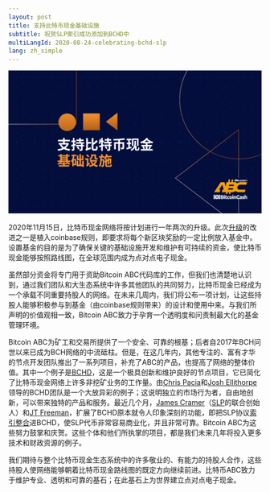 ```yaml
---
layout: post
title: 支持比特币现金基础设施
subtitle: 祝贺SLP索引成功添加到BCHD中
multiLangId: 2020-08-24-celebrating-bchd-slp
lang: zh_simple
---
```


![支持比特币现金基础设施](/img/Celebrating_Bitcoin_Cash_Infrastructure-zh.png "支持比特币现金基础设施")

2020年11月15日，比特币现金网络将按计划进行一年两次的升级。此次[升级](https://www.bitcoinabc.org/2020-08-18-bitcoin-abc-0-22-0/)的改进之一是植入coinbase规则，即要求将每个新区块奖励的一定比例放入基金中。设置基金的目的是为了确保关键的基础设施开发和维护有可持续的资金，使比特币现金能够按照路线图，在全球范围内成为点对点电子现金。

虽然部分资金将专门用于资助Bitcoin ABC代码库的工作，但我们也清楚地认识到，通过我们团队和大生态系统中许多其他团队的共同努力，比特币现金已经成为一个承载不同重要持股人的网络。在未来几周内，我们将公布一项计划，让这些持股人能够积极参与到基金（由coinbase规则带来）的设计和使用中来。与我们所声明的价值观相一致，Bitcoin ABC致力于孕育一个透明度和问责制最大化的基金管理环境。

Bitcoin ABC为矿工和交易所提供了一个安全、可靠的根基；后者自2017年BCH问世以来已成为BCH网络的中流砥柱。但是，在这几年内，其他专注的、富有才华的节点开发团队推出了一系列项目，补充了ABC的产品，也提高了网络的整体价值。其中一个例子是[BCHD](https://bchd.cash/)，这是一个极具创新和维护良好的节点项目，它已简化了比特币现金网络上许多非挖矿业务的工作量。由[Chris Pacia](https://github.com/cpacia)和[Josh Ellithorpe](https://github.com/zquestz)领导的BCHD团队是一个大放异彩的例子；这说明独立的市场行为者，自由地创新，可以带来独特的产品和服务。最近几个月，[James Cramer](https://github.com/jcramer)（[SLP](https://github.com/simpleledger)的联合创始人）和[JT Freeman](https://github.com/blockparty-sh)，扩展了BCHD原本就令人印象深刻的功能，即把SLP协议[索引整合](https://github.com/simpleledgerinc/bchd/tree/slp-index)进BCHD，使SLP代币非常容易商业化，并且非常可靠。Bitcoin ABC为这些努力鼓掌和庆贺。这些个体和他们所执掌的项目，都是我们未来几年将投入更多技术和财政资源的例子。

我们期待与整个比特币现金生态系统中的许多敬业的、有能力的持股人合作，这些持股人使网络能够朝着比特币现金路线图的既定方向继续前进。比特币ABC致力于维护专业、透明和可靠的基石；在此基石上为世界建立点对点电子现金。
